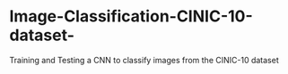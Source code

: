 # Image-Classification-CINIC-10-dataset-
Training and Testing a CNN to classify images from the CINIC-10 dataset
